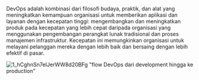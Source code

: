 DevOps adalah kombinasi dari filosofi budaya, praktik, dan alat yang meningkatkan kemampuan organisasi untuk memberikan aplikasi dan layanan dengan kecepatan tinggi: 
mengembangkan dan meningkatkan produk pada kecepatan yang lebih cepat daripada organisasi yang menggunakan pengembangan perangkat lunak tradisional dan proses manajemen infrastruktur. 
Kecepatan ini memungkinkan organisasi untuk melayani pelanggan mereka dengan lebih baik dan bersaing dengan lebih efektif di pasar.

![1_hCghnSn7eIJerWW8d20BFg](https://user-images.githubusercontent.com/63648786/99139174-2343ce80-2669-11eb-9904-eeaeaf6dc554.png)
"flow DevOps dari development hingga ke production"
